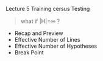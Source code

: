Lecture 5 Training cersus Testing
> what if |H|=∞？

- Recap and Preview
- Effective Number of Lines
- Effective Number of Hypotheses
- Break Point